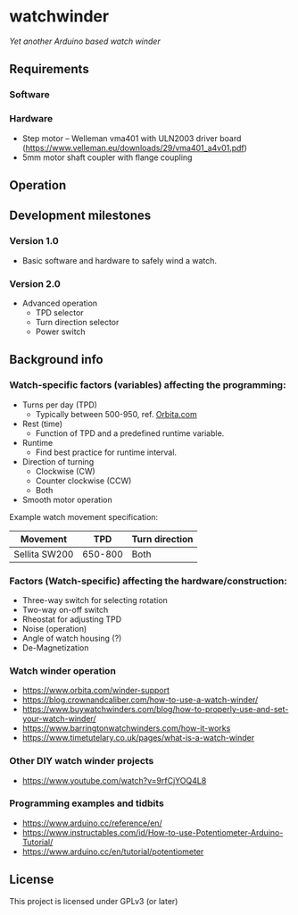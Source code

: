 # watchwinder
*Yet another Arduino based watch winder*

## Requirements

### Software

### Hardware
- Step motor – Welleman vma401 with ULN2003 driver board (https://www.velleman.eu/downloads/29/vma401_a4v01.pdf)
- 5mm motor shaft coupler with flange coupling

## Operation

## Development milestones
### Version 1.0
- Basic software and hardware to safely wind a watch.
### Version 2.0
- Advanced operation
  - TPD selector
  - Turn direction selector
  - Power switch

## Background info
### Watch-specific factors (variables) affecting the programming:
- Turns per day (TPD)
  - Typically between 500-950, ref. [Orbita.com](https://www.orbita.com/winder-support)
- Rest (time)
  - Function of TPD and a predefined runtime variable.
- Runtime
   - Find best practice for runtime interval.
- Direction of turning
  - Clockwise (CW)
  - Counter clockwise (CCW)
  - Both
- Smooth motor operation

Example watch movement specification:

| Movement | TPD | Turn direction |
| ---      | --- | ---            |
| Sellita SW200 | 650-800 | Both |

### Factors (Watch-specific) affecting the hardware/construction:
- Three-way switch for selecting rotation
- Two-way on-off switch
- Rheostat for adjusting TPD
- Noise (operation)
- Angle of watch housing (?)
- De-Magnetization

### Watch winder operation
- https://www.orbita.com/winder-support
- https://blog.crownandcaliber.com/how-to-use-a-watch-winder/
- https://www.buywatchwinders.com/blog/how-to-properly-use-and-set-your-watch-winder/
- https://www.barringtonwatchwinders.com/how-it-works
- https://www.timetutelary.co.uk/pages/what-is-a-watch-winder

### Other DIY watch winder projects
- https://www.youtube.com/watch?v=9rfCjYOQ4L8

### Programming examples and tidbits
- https://www.arduino.cc/reference/en/
- https://www.instructables.com/id/How-to-use-Potentiometer-Arduino-Tutorial/
- https://www.arduino.cc/en/tutorial/potentiometer

## License
This project is licensed under GPLv3 (or later)
